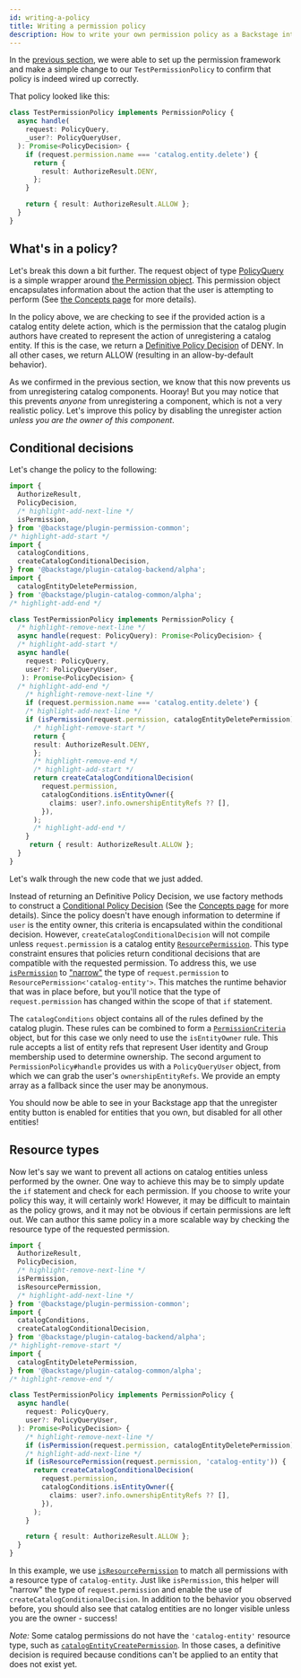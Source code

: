 ```yaml
---
id: writing-a-policy
title: Writing a permission policy
description: How to write your own permission policy as a Backstage integrator
---
```


In the [previous section](./getting-started.md), we were able to set up the permission framework and make a simple change to our `TestPermissionPolicy` to confirm that policy is indeed wired up correctly.

That policy looked like this:

```typescript title="packages/backend/src/plugins/permission.ts"
class TestPermissionPolicy implements PermissionPolicy {
  async handle(
    request: PolicyQuery,
    _user?: PolicyQueryUser,
  ): Promise<PolicyDecision> {
    if (request.permission.name === 'catalog.entity.delete') {
      return {
        result: AuthorizeResult.DENY,
      };
    }

    return { result: AuthorizeResult.ALLOW };
  }
}
```

## What's in a policy?

Let's break this down a bit further. The request object of type [PolicyQuery](https://backstage.io/docs/reference/plugin-permission-node.policyquery) is a simple wrapper around [the Permission object](https://backstage.io/docs/reference/plugin-permission-common.permission). This permission object encapsulates information about the action that the user is attempting to perform (See [the Concepts page](./concepts.md) for more details).

In the policy above, we are checking to see if the provided action is a catalog entity delete action, which is the permission that the catalog plugin authors have created to represent the action of unregistering a catalog entity. If this is the case, we return a [Definitive Policy Decision](https://backstage.io/docs/reference/plugin-permission-common.definitivepolicydecision) of DENY. In all other cases, we return ALLOW (resulting in an allow-by-default behavior).

As we confirmed in the previous section, we know that this now prevents us from unregistering catalog components. Hooray! But you may notice that this prevents _anyone_ from unregistering a component, which is not a very realistic policy. Let's improve this policy by disabling the unregister action _unless you are the owner of this component_.

## Conditional decisions

Let's change the policy to the following:

```ts
import {
  AuthorizeResult,
  PolicyDecision,
  /* highlight-add-next-line */
  isPermission,
} from '@backstage/plugin-permission-common';
/* highlight-add-start */
import {
  catalogConditions,
  createCatalogConditionalDecision,
} from '@backstage/plugin-catalog-backend/alpha';
import {
  catalogEntityDeletePermission,
} from '@backstage/plugin-catalog-common/alpha';
/* highlight-add-end */

class TestPermissionPolicy implements PermissionPolicy {
  /* highlight-remove-next-line */
  async handle(request: PolicyQuery): Promise<PolicyDecision> {
  /* highlight-add-start */
  async handle(
    request: PolicyQuery,
    user?: PolicyQueryUser,
   ): Promise<PolicyDecision> {
  /* highlight-add-end */
    /* highlight-remove-next-line */
    if (request.permission.name === 'catalog.entity.delete') {
    /* highlight-add-next-line */
    if (isPermission(request.permission, catalogEntityDeletePermission)) {
      /* highlight-remove-start */
      return {
      result: AuthorizeResult.DENY,
      };
      /* highlight-remove-end */
      /* highlight-add-start */
      return createCatalogConditionalDecision(
        request.permission,
        catalogConditions.isEntityOwner({
          claims: user?.info.ownershipEntityRefs ?? [],
        }),
      );
      /* highlight-add-end */
    }
     return { result: AuthorizeResult.ALLOW };
  }
}
```

Let's walk through the new code that we just added.

Instead of returning an Definitive Policy Decision, we use factory methods to construct a [Conditional Policy Decision](https://backstage.io/docs/reference/plugin-permission-common.conditionalpolicydecision) (See the [Concepts page](./concepts.md) for more details). Since the policy doesn't have enough information to determine if `user` is the entity owner, this criteria is encapsulated within the conditional decision. However, `createCatalogConditionalDecision` will not compile unless `request.permission` is a catalog entity [`ResourcePermission`](https://backstage.io/docs/reference/plugin-permission-common.resourcepermission). This type constraint ensures that policies return conditional decisions that are compatible with the requested permission. To address this, we use [`isPermission`](https://backstage.io/docs/reference/plugin-permission-common.ispermission) to ["narrow"](https://www.typescriptlang.org/docs/handbook/2/narrowing.html) the type of `request.permission` to `ResourcePermission<'catalog-entity'>`. This matches the runtime behavior that was in place before, but you'll notice that the type of `request.permission` has changed within the scope of that `if` statement.

The `catalogConditions` object contains all of the rules defined by the catalog plugin. These rules can be combined to form a [`PermissionCriteria`](https://backstage.io/docs/reference/plugin-permission-common.permissioncriteria) object, but for this case we only need to use the `isEntityOwner` rule. This rule accepts a list of entity refs that represent User identity and Group membership used to determine ownership. The second argument to `PermissionPolicy#handle` provides us with a `PolicyQueryUser` object, from which we can grab the user's `ownershipEntityRefs`. We provide an empty array as a fallback since the user may be anonymous.

You should now be able to see in your Backstage app that the unregister entity button is enabled for entities that you own, but disabled for all other entities!

## Resource types

Now let's say we want to prevent all actions on catalog entities unless performed by the owner. One way to achieve this may be to simply update the `if` statement and check for each permission. If you choose to write your policy this way, it will certainly work! However, it may be difficult to maintain as the policy grows, and it may not be obvious if certain permissions are left out. We can author this same policy in a more scalable way by checking the resource type of the requested permission.

```ts
import {
  AuthorizeResult,
  PolicyDecision,
  /* highlight-remove-next-line */
  isPermission,
  isResourcePermission,
  /* highlight-add-next-line */
} from '@backstage/plugin-permission-common';
import {
  catalogConditions,
  createCatalogConditionalDecision,
} from '@backstage/plugin-catalog-backend/alpha';
/* highlight-remove-start */
import {
  catalogEntityDeletePermission,
} from '@backstage/plugin-catalog-common/alpha';
/* highlight-remove-end */

class TestPermissionPolicy implements PermissionPolicy {
  async handle(
    request: PolicyQuery,
    user?: PolicyQueryUser,
  ): Promise<PolicyDecision> {
    /* highlight-remove-next-line */
    if (isPermission(request.permission, catalogEntityDeletePermission)) {
    /* highlight-add-next-line */
    if (isResourcePermission(request.permission, 'catalog-entity')) {
      return createCatalogConditionalDecision(
        request.permission,
        catalogConditions.isEntityOwner({
          claims: user?.info.ownershipEntityRefs ?? [],
        }),
      );
    }

    return { result: AuthorizeResult.ALLOW };
  }
}
```

In this example, we use [`isResourcePermission`](https://backstage.io/docs/reference/plugin-permission-common.isresourcepermission) to match all permissions with a resource type of `catalog-entity`. Just like `isPermission`, this helper will "narrow" the type of `request.permission` and enable the use of `createCatalogConditionalDecision`. In addition to the behavior you observed before, you should also see that catalog entities are no longer visible unless you are the owner - success!

_Note:_ Some catalog permissions do not have the `'catalog-entity'` resource type, such as [`catalogEntityCreatePermission`](https://github.com/backstage/backstage/blob/1e5e9fb9de9856a49e60fc70c38a4e4e94c69570/plugins/catalog-common/src/permissions.ts#L49). In those cases, a definitive decision is required because conditions can't be applied to an entity that does not exist yet.
